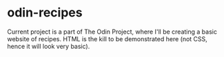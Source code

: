 # odin-recipes
Current project is a part of The Odin Project, where I'll be creating a basic website of recipes.
HTML is the kill to be demonstrated here (not CSS, hence it will look very basic).
